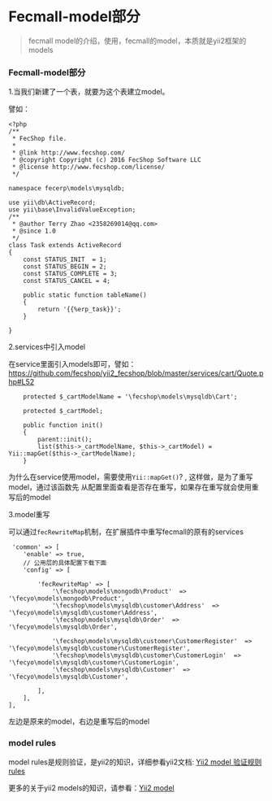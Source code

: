 Fecmall-model部分
=========

> fecmall model的介绍，使用，fecmall的model，本质就是yii2框架的models


### Fecmall-model部分

1.当我们新建了一个表，就要为这个表建立model。


譬如：


```
<?php
/**
 * FecShop file.
 *
 * @link http://www.fecshop.com/
 * @copyright Copyright (c) 2016 FecShop Software LLC
 * @license http://www.fecshop.com/license/
 */

namespace fecerp\models\mysqldb;

use yii\db\ActiveRecord;
use yii\base\InvalidValueException;
/**
 * @author Terry Zhao <2358269014@qq.com>
 * @since 1.0
 */
class Task extends ActiveRecord
{
    const STATUS_INIT  = 1;
    const STATUS_BEGIN = 2;
    const STATUS_COMPLETE = 3;
    const STATUS_CANCEL = 4;
    
    public static function tableName()
    {
        return '{{%erp_task}}';
    }
    
}

```


2.services中引入model

在service里面引入models即可，譬如：https://github.com/fecshop/yii2_fecshop/blob/master/services/cart/Quote.php#L52

```
    protected $_cartModelName = '\fecshop\models\mysqldb\Cart';

    protected $_cartModel;

    public function init()
    {
        parent::init();
        list($this->_cartModelName, $this->_cartModel) = Yii::mapGet($this->_cartModelName);
    }
```

为什么在service使用model，需要使用`Yii::mapGet()`? , 这样做，是为了重写model，通过该函数先
从配置里面查看是否存在重写，如果存在重写就会使用重写后的model

3.model重写

可以通过`fecRewriteMap`机制，在扩展插件中重写fecmall的原有的services


```
 'common' => [
    'enable' => true,
    // 公用层的具体配置下载下面
    'config' => [
        
        'fecRewriteMap' => [
            '\fecshop\models\mongodb\Product'  => '\fecyo\models\mongodb\Product',
            '\fecshop\models\mysqldb\customer\Address'  => '\fecyo\models\mysqldb\customer\Address',
            '\fecshop\models\mysqldb\Order'  => '\fecyo\models\mysqldb\Order',
            
            '\fecshop\models\mysqldb\customer\CustomerRegister'  => '\fecyo\models\mysqldb\customer\CustomerRegister',
            '\fecshop\models\mysqldb\customer\CustomerLogin'  => '\fecyo\models\mysqldb\customer\CustomerLogin',
            '\fecshop\models\mysqldb\Customer'  => '\fecyo\models\mysqldb\Customer',
            
        ],
    ],
],
```

左边是原来的model，右边是重写后的model



### model rules


model rules是规则验证，是yii2的知识，详细参看yii2文档:
[Yii2 model 验证规则rules](https://www.yiichina.com/doc/guide/2.0/structure-models#validation-rules)


更多的关于yii2 models的知识，请参看：[Yii2 model](https://www.yiichina.com/doc/guide/2.0/structure-models#validation-rules)














